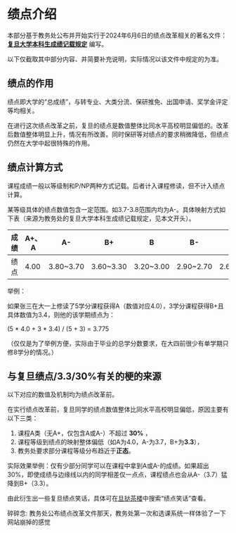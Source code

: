 # 绩点介绍

本部分基于教务处公布并开始实行于2024年6月6日的绩点改革相关的著名文件：[**复旦大学本科生成绩记载规定**](https://jwc.fudan.edu.cn/61/ef/c27268a680431/page.psp) 编写。

以下仅截取其中部分内容、并简要补充说明，实际情况以该文件中规定的为准。

## 绩点的作用

绩点即大学的“总成绩”，与转专业、大类分流、保研推免、出国申请、奖学金评定等均相关。

在进行这次绩点改革之前，复旦的绩点是数值整体比同水平高校明显偏低的。改革后数值整体明显上升，情况有所改善。同时保研等对绩点的要求稍微降低，但绩点仍然在大学中起很特殊的作用。

## 绩点计算方式

课程成绩一般以等级制和P/NP两种方式记载。后者计入课程修读，但不计入绩点计算。

某等级具体的绩点数值包含一定范围。如3.7-3.8范围内均为A-。具体映射方式如下表（来源为教务处的复旦大学本科生成绩记载规定，见本文开头）。

| **成绩** | **A+、A** | **A-**    | **B+**    | **B**     | **B-**    | **C+**    | **C**     | **C-**    | **D** | **D-** | **F** | **P** | **NP** |
| -------- | --------- | --------- | --------- | --------- | --------- | --------- | --------- | --------- | ----- | ------ | ----- | ----- | ------ |
| 绩点     | 4.00      | 3.80~3.70 | 3.60~3.30 | 3.20~3.00 | 2.90~2.70 | 2.60~2.30 | 2.20~2.00 | 1.90~1.70 | 1.30  | 1.00   | 0     | /     | /      |

举例：

如果张三在大一上修读了5学分课程获得A（数值对应4.0），3学分课程获得B+且具体数值为3.4，则他的该学期绩点为：

(5 \* 4.0 + 3 \* 3.4) / (5 + 3) = 3.775

（仅仅是为了举例方便，实际由于毕业的总学分数要求，在大四前很少有单学期只修8学分的情况。）

## 与复旦绩点/3.3/30%有关的梗的来源

以下对应的数值及机制均为绩点改革前。

在实行绩点改革前，复旦同学的绩点数值整体比同水平高校明显偏低，原因主要有以下三类：

1. 课程A类（无A+，仅包含A或A-）不超过 **30%** ，
2. 课程等级到绩点的映射整体偏低（如A为4.0，A-为3.7，B+为**3.3**），
3. 教务处要求部分课程等级分布趋近于**正态**。

实际效果举例：仅有少部分同学可以在课程中拿到A或A-的成绩。如果超出30%，即使成绩与边缘线以内的同学相差仅一点点，课程绩点也会从A-（3.7）猛降到B+（3.3）。

由此衍生出一些复旦绩点笑话，具体可在[旦挞茶楼](resources.md#旦挞（原旦夕；app名为校园助手）)中搜索“绩点笑话”查看。

碎碎念: 教务处公布绩点改革文件那天，教务处第一次和选课系统一样体验了一下网站崩掉的感觉
